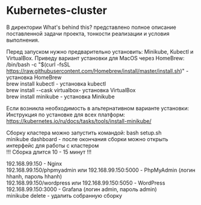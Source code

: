 # Kubernetes-cluster
В директории What's behind this? представлено полное описание поставленной задачи проекта, тонкости реализации и условия выполнения.  
  
Перед запуском нужно предварительно установить: Minikube, Kubectl и VirtualBox. Приведу вариант установки для MacOS через HomeBrew:  
/bin/bash -c "$(curl -fsSL https://raw.githubusercontent.com/Homebrew/install/master/install.sh)" - установка HomeBrew  
brew install kubectl - установка kubectl  
brew install --cask virtualbox- установка VirtualBox  
brew install minikube - установка Minikube  
  
Если возникла необходимость в альтернативном варианте установки:  
Инструкция по установке для всех платформ: https://kubernetes.io/ru/docs/tasks/tools/install-minikube/  
  
Сборку кластера можно запустить командой: bash setup.sh  
minikube dashboard - после окончания сборки можно открыть интерфейс для работы с кластером  
!!! Сборка длится 10 - 15 минут !!!  
  
192.168.99.150 - Nginx  
192.168.99.150/phpmyadmin или 192.168.99.150:5000 - PhpMyAdmin (логин hhanh, пароль hhanh)  
192.168.99.150/wordpress или 192.168.99.150:5050 - WordPress  
192.168.99.150:3000 - Grafana (логин admin, пароль admin)  
minikube delete - удалить собранную сборку  

